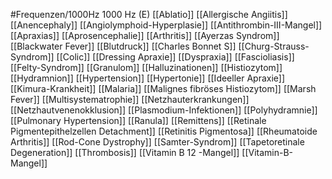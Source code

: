 #Frequenzen/1000Hz
1000 Hz (E)
[[Ablatio]]
[[Allergische Angiitis]]
[[Anencephaly]]
[[Angiolymphoid-Hyperplasie]]
[[Antithrombin-III-Mangel]]
[[Apraxias]]
[[Aprosencephalie]]
[[Arthritis]]
[[Ayerzas Syndrom]]
[[Blackwater Fever]]
[[Blutdruck]]
[[Charles Bonnet S]]
[[Churg-Strauss-Syndrom]]
[[Colic]]
[[Dressing Apraxie]]
[[Dyspraxia]]
[[Fascioliasis]]
[[Felty-Syndrom]]
[[Granulom]]
[[Halluzinationen]]
[[Histiozytom]]
[[Hydramnion]]
[[Hypertension]]
[[Hypertonie]]
[[Ideeller Apraxie]]
[[Kimura-Krankheit]]
[[Malaria]]
[[Malignes fibröses Histiozytom]]
[[Marsh Fever]]
[[Multisystematrophie]]
[[Netzhauterkrankungen]]
[[Netzhautvenenokklusion]]
[[Plasmodium-Infektionen]]
[[Polyhydramnie]]
[[Pulmonary Hypertension]]
[[Ranula]]
[[Remittens]]
[[Retinale Pigmentepithelzellen Detachment]]
[[Retinitis Pigmentosa]]
[[Rheumatoide Arthritis]]
[[Rod-Cone Dystrophy]]
[[Samter-Syndrom]]
[[Tapetoretinale Degeneration]]
[[Thrombosis]]
[[Vitamin B 12 -Mangel]]
[[Vitamin-B-Mangel]]